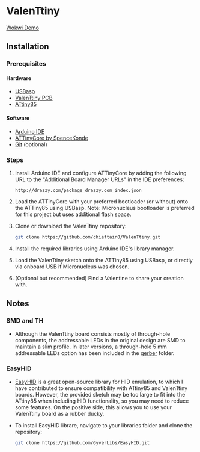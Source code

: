 # ValenTtiny

[Wokwi Demo](https://wokwi.com/projects/416622139343298561)

## Installation

### Prerequisites

#### Hardware

- [USBasp](https://www.fischl.de/usbasp/)
- [ValenTtiny PCB](https://github.com/chieftain0/ValenTtiny/tree/main/gerber)
- [ATtiny85](https://www.microchip.com/en-us/product/attiny85)

#### Software

- [Arduino IDE](https://www.arduino.cc/en/software)
- [ATTinyCore by SpenceKonde](https://github.com/SpenceKonde/ATTinyCore.git)
- [Git](https://git-scm.com/downloads) (optional)

### Steps

1. Install Arduino IDE and configure ATTinyCore by adding the following URL to the "Additional Board Manager URLs" in the IDE preferences:

    ```
    http://drazzy.com/package_drazzy.com_index.json
    ```

2. Load the ATTinyCore with your preferred bootloader (or without) onto the ATTiny85 using USBasp. Note: Micronucleus bootloader is preferred for this project but uses additional flash space.

3. Clone or download the ValenTtiny repository:

    ```bash
    git clone https://github.com/chieftain0/ValenTtiny.git
    ```

4. Install the required libraries using Arduino IDE's library manager.

5. Load the ValenTtiny sketch onto the ATTiny85 using USBasp, or directly via onboard USB if Micronucleus was chosen.

6. (Optional but recommended) Find a Valentine to share your creation with.

## Notes

### SMD and TH

- Although the ValenTtiny board consists mostly of through-hole components, the addressable LEDs in the original design are SMD to maintain a slim profile. In later versions, a through-hole 5 mm addressable LEDs option has been included in the [gerber](https://github.com/chieftain0/ValenTtiny/tree/main/gerber) folder.

### EasyHID

- [EasyHID](https://github.com/GyverLibs/EasyHID.git) is a great open-source library for HID emulation, to which I have contributed to ensure compatibility with ATtiny85 and ValenTtiny boards. However, the provided sketch may be too large to fit into the ATtiny85 when including HID functionality, so you may need to reduce some features. On the positive side, this allows you to use your ValenTtiny board as a rubber ducky.
- To install EasyHID librare, navigate to your libraries folder and clone the repository:

    ```bash
    git clone https://github.com/GyverLibs/EasyHID.git
    ```
